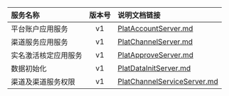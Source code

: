   
| 服务名称 | 版本号 | 说明文档链接 |  
| :----------------- | :-----: | :---------------- |  
| 平台账户应用服务 | v1 | [PlatAccountServer.md](https://github.com/Zhang-Monica/gitMd/blob/master/EpeisPlat/PlatAccountServer_README.md) |  
| 渠道服务应用服务 | v1 | [PlatChannelServer.md](https://github.com/Zhang-Monica/gitMd/blob/master/EpeisPlat/PlatChannelServer_README.md) |  
| 实名激活核定应用服务 | v1 | [PlatApproveServer.md](https://github.com/Zhang-Monica/gitMd/blob/master/EpeisPlat/PlatApproveServer_README.md) |  
| 数据初始化 | v1 | [PlatDataInitServer.md](https://github.com/Zhang-Monica/gitMd/blob/master/EpeisPlat/PlatDataInitServer_README.md) |  
| 渠道及渠道服务权限 | v1 | [PlatChannelServiceServer.md](https://github.com/Zhang-Monica/gitMd/blob/master/EpeisPlat/PlatChannelServiceServer_README.md) |  
  
